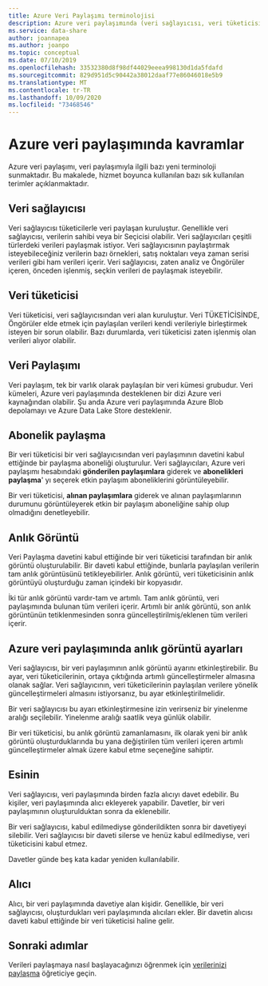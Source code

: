 ```yaml
---
title: Azure Veri Paylaşımı terminolojisi
description: Azure veri paylaşımında (veri sağlayıcısı, veri tüketicisi, veri paylaşma, paylaşma aboneliği, anlık görüntü, davet, alıcı) kullanılan kaynakları anlatmak için kullanılan genel terimler hakkında bilgi edinin.
ms.service: data-share
author: joannapea
ms.author: joanpo
ms.topic: conceptual
ms.date: 07/10/2019
ms.openlocfilehash: 33532380d8f98df44029eeea998130d1da5fdafd
ms.sourcegitcommit: 829d951d5c90442a38012daaf77e86046018e5b9
ms.translationtype: MT
ms.contentlocale: tr-TR
ms.lasthandoff: 10/09/2020
ms.locfileid: "73468546"
---
```

# <a name="azure-data-share-concepts"></a>Azure veri paylaşımında kavramlar 

Azure veri paylaşımı, veri paylaşımıyla ilgili bazı yeni terminoloji sunmaktadır. Bu makalede, hizmet boyunca kullanılan bazı sık kullanılan terimler açıklanmaktadır. 

## <a name="data-provider"></a>Veri sağlayıcısı

Veri sağlayıcısı tüketicilerle veri paylaşan kuruluştur. Genellikle veri sağlayıcısı, verilerin sahibi veya bir Seçicisi olabilir. Veri sağlayıcıları çeşitli türlerdeki verileri paylaşmak istiyor. Veri sağlayıcısının paylaştırmak isteyebileceğiniz verilerin bazı örnekleri, satış noktaları veya zaman serisi verileri gibi ham verileri içerir. Veri sağlayıcısı, zaten analiz ve Öngörüler içeren, önceden işlenmiş, seçkin verileri de paylaşmak isteyebilir. 

## <a name="data-consumer"></a>Veri tüketicisi 

Veri tüketicisi, veri sağlayıcısından veri alan kuruluştur. Veri TÜKETİCİSİNDE, Öngörüler elde etmek için paylaşılan verileri kendi verileriyle birleştirmek isteyen bir sorun olabilir. Bazı durumlarda, veri tüketicisi zaten işlenmiş olan verileri alıyor olabilir. 

## <a name="data-share"></a>Veri Paylaşımı

Veri paylaşım, tek bir varlık olarak paylaşılan bir veri kümesi grubudur. Veri kümeleri, Azure veri paylaşımında desteklenen bir dizi Azure veri kaynağından olabilir. Şu anda Azure veri paylaşımında Azure Blob depolamayı ve Azure Data Lake Store desteklenir. 

## <a name="share-subscription"></a>Abonelik paylaşma 

Bir veri tüketicisi bir veri sağlayıcısından veri paylaşımının davetini kabul ettiğinde bir paylaşma aboneliği oluşturulur. Veri sağlayıcıları, Azure veri paylaşımı hesabındaki **gönderilen paylaşımlara** giderek ve **abonelikleri paylaşma**' yı seçerek etkin paylaşım aboneliklerini görüntüleyebilir.

Bir veri tüketicisi, **alınan paylaşımlara** giderek ve alınan paylaşımlarının durumunu görüntüleyerek etkin bir paylaşım aboneliğine sahip olup olmadığını denetleyebilir. 

## <a name="snapshot"></a>Anlık Görüntü

Veri Paylaşma davetini kabul ettiğinde bir veri tüketicisi tarafından bir anlık görüntü oluşturulabilir. Bir daveti kabul ettiğinde, bunlarla paylaşılan verilerin tam anlık görüntüsünü tetikleyebilirler. Anlık görüntü, veri tüketicisinin anlık görüntüyü oluşturduğu zaman içindeki bir kopyasıdır. 

İki tür anlık görüntü vardır-tam ve artımlı. Tam anlık görüntü, veri paylaşımında bulunan tüm verileri içerir. Artımlı bir anlık görüntü, son anlık görüntünün tetiklenmesinden sonra güncelleştirilmiş/eklenen tüm verileri içerir. 

## <a name="snapshot-settings-in-azure-data-share"></a>Azure veri paylaşımında anlık görüntü ayarları
 
Veri sağlayıcısı, bir veri paylaşımının anlık görüntü ayarını etkinleştirebilir. Bu ayar, veri tüketicilerinin, ortaya çıktığında artımlı güncelleştirmeler almasına olanak sağlar. Veri sağlayıcının, veri tüketicilerinin paylaşılan verilere yönelik güncelleştirmeleri almasını istiyorsanız, bu ayar etkinleştirilmelidir. 

Bir veri sağlayıcısı bu ayarı etkinleştirmesine izin verirseniz bir yinelenme aralığı seçilebilir. Yinelenme aralığı saatlik veya günlük olabilir. 

Bir veri tüketicisi, bu anlık görüntü zamanlamasını, ilk olarak yeni bir anlık görüntü oluşturduklarında bu yana değiştirilen tüm verileri içeren artımlı güncelleştirmeler almak üzere kabul etme seçeneğine sahiptir. 

## <a name="invitation"></a>Esinin

Veri sağlayıcısı, veri paylaşımında birden fazla alıcıyı davet edebilir. Bu kişiler, veri paylaşımında alıcı ekleyerek yapabilir. Davetler, bir veri paylaşımının oluşturulduktan sonra da eklenebilir. 

Bir veri sağlayıcısı, kabul edilmediyse gönderildikten sonra bir davetiyeyi silebilir. Veri sağlayıcısı bir daveti silerse ve henüz kabul edilmediyse, veri tüketicisini kabul etmez. 

Davetler günde beş kata kadar yeniden kullanılabilir. 

## <a name="recipient"></a>Alıcı

Alıcı, bir veri paylaşımında davetiye alan kişidir. Genellikle, bir veri sağlayıcısı, oluşturdukları veri paylaşımında alıcıları ekler. Bir davetin alıcısı daveti kabul ettiğinde bir veri tüketicisi haline gelir.  

## <a name="next-steps"></a>Sonraki adımlar

Verileri paylaşmaya nasıl başlayacağınızı öğrenmek için [verilerinizi paylaşma](share-your-data.md) öğreticiye geçin.
